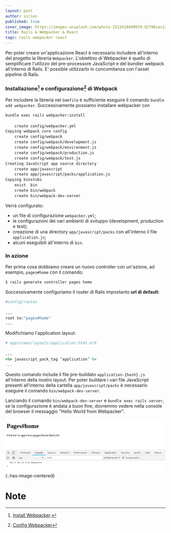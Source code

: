 ```yaml
---
layout: post
author: sirion
published: true
cover_image: https://images.unsplash.com/photo-1512418490979-92798cec1380?ixlib=rb-1.2.1&ixid=eyJhcHBfaWQiOjEyMDd9&auto=format&fit=crop&w=395&q=80
title: Rails & Webpacker & React
tags: rails webpacker react
---
```


Per poter creare un'applicazione React è necessario includere
all'interno del progetto la libreria `Webpacker`. L'obiettivo di
Webpacker è quello di semplificare l'utilizzo del pre-processore
JavaScript e del bundler webpack all'interno di Rails. E' possible
utilizzarlo in concomitanza con l'asset pipeline di Rails.

### Installazione[^1] e configurazione[^2] di Webpack

Per includere la libreria nel `Gemfile` è sufficiente eseguire il
comando `bundle add webpacker`. Successivamente possiamo installare
webpacker con

```bash
bundle exec rails webpacker:install

    create config/webpacker.yml
Copying webpack core config
    create config/webpack
    create config/webpack/development.js
    create config/webpack/environment.js
    create config/webpack/production.js
    create config/webpack/test.js
Creating JavaScript app source directory
    create app/javascript
    create app/javascript/packs/application.js
Copying binstubs
    exist  bin
    create bin/webpack
    create bin/webpack-dev-server
```

Verrà configurato:

* un file di configurazione `webpacker.yml`;
* le configurazioni dei vari ambienti di sviluppo (development, production e test);
* creazione di una directory `app/javascript/packs` con all'interno il file `application.js`;
* alcuni eseguibili all'interno di `bin`.

### In azione

Per prima cosa dobbiamo creare un nuovo controller con un'azione, ad
esempio, `pages#home` con il comando:

```bash
$ rails generate controller pages home
```

Successivamente configuriamo il router di Rails impostanto __url di default__:

```ruby
#config/routes

...
root to:"pages#home"
...
```

Modifichiamo l'application layout:

```ruby
# app/views/layouts/application.html.erb

...
<%= javascript_pack_tag ’application’ %>
...
```

Questo comando include il file pre-buildato `application-{hash}.js`
all'interno della nostro layout. Per poter buildare i vari file
JavaScript presenti all'interno della cartella `app/javascript/packs`
è necessario eseguire il comando `bin/webpack-dev-server`.

Lanciando il comando `bin/webpack-dev-server` e
`bundle exec rails server`, se la configurazione è andata a buon fine,
dovremmo vedere nella console del browser il messaggio "Hello World
from Webpacker".


![Check](/assets/images/reails-e-webpacker-1.png){:.has-image-centered}

# Note

[^1]: [Install Webpacker](https://github.com/rails/webpacker#installation).
[^2]: [Config Webpacker](https://github.com/rails/webpacker#webpack-configuration)
